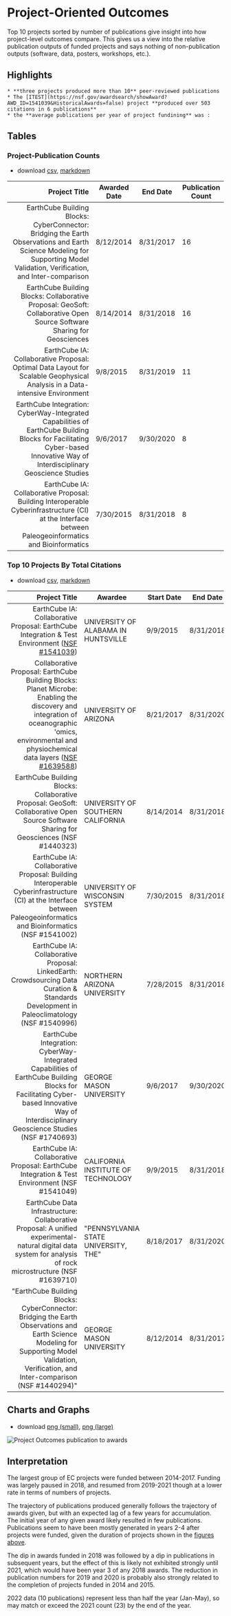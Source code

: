 # Project-Oriented Outcomes 

Top 10 projects sorted by number of publications give insight into how project-level outcomes compare.  This gives us a view into the relative publication outputs of funded projects and says nothing of non-publication outputs (software, data, posters, workshops, etc.).  
## Highlights
```{admonition} Project Highlights
* **three projects produced more than 10** peer-reviewed publications
* The [ITEST](https://nsf.gov/awardsearch/showAward?AWD_ID=1541039&HistoricalAwards=false) project **produced over 503 citations in 6 publications**
* the **average publications per year of project fundining** was :  
```

## Tables

### Project-Publication Counts

* download [csv](/analysis/notebooks/outputs/stub), [markdown](/analysis/notebooks/outputs/stub)

| Project Title | Awarded Date | End Date | Publication Count |
|----------------:|---------------|---------------|---------------|
| EarthCube Building Blocks: CyberConnector: Bridging the Earth Observations and Earth Science Modeling for Supporting Model Validation, Verification, and Inter-comparison | 8/12/2014 | 8/31/2017 | 16 |
| EarthCube Building Blocks: Collaborative Proposal: GeoSoft: Collaborative Open Source Software Sharing for Geosciences | 8/14/2014 | 8/31/2018 | 16 |
| EarthCube IA: Collaborative Proposal: Optimal Data Layout for Scalable Geophysical Analysis in a Data-intensive Environment | 9/8/2015 | 8/31/2019 | 11 |
| EarthCube Integration: CyberWay-Integrated Capabilities of EarthCube Building Blocks for Facilitating Cyber-based Innovative Way of Interdisciplinary Geoscience Studies | 9/6/2017 | 9/30/2020 | 8 |
| EarthCube IA: Collaborative Proposal: Building Interoperable Cyberinfrastructure (CI) at the Interface between Paleogeoinformatics and Bioinformatics | 7/30/2015 | 8/31/2018 | 8 |

### Top 10 Projects By Total Citations

* download [csv](/analysis/notebooks/outputs/stub), [markdown](/analysis/notebooks/outputs/stub)

|Project Title | Awardee | Start Date | End Date | Citations | Publications  |
|----------------:|---------------|---------------|---------------|---------|---------|
| EarthCube IA: Collaborative Proposal: EarthCube Integration & Test Environment ([NSF #1541039](https://nsf.gov/awardsearch/showAward?AWD_ID=1541039&HistoricalAwards=false)) | UNIVERSITY OF ALABAMA IN HUNTSVILLE | 9/9/2015 | 8/31/2018 | 503 | 6 |
| Collaborative Proposal: EarthCube Building Blocks: Planet Microbe: Enabling the discovery and integration of oceanographic 'omics, environmental and physiochemical data layers ([NSF #1639588](https://nsf.gov/awardsearch/showAward?AWD_ID=1639588&HistoricalAwards=false)) | UNIVERSITY OF ARIZONA | 8/21/2017 | 8/31/2020 | 269 | 5 |
| EarthCube Building Blocks: Collaborative Proposal: GeoSoft: Collaborative Open Source Software Sharing for Geosciences (NSF #1440323) | UNIVERSITY OF SOUTHERN CALIFORNIA | 8/14/2014 | 8/31/2018 | 235 | 16 |
| EarthCube IA: Collaborative Proposal: Building Interoperable Cyberinfrastructure (CI) at the Interface between Paleogeoinformatics and Bioinformatics (NSF #1541002) | UNIVERSITY OF WISCONSIN SYSTEM | 7/30/2015 | 8/31/2018 | 208 | 8 |
| EarthCube IA: Collaborative Proposal: LinkedEarth: Crowdsourcing Data Curation & Standards Development in Paleoclimatology (NSF #1540996) | NORTHERN ARIZONA UNIVERSITY | 7/28/2015 | 8/31/2018 | 173 | 5 |
| EarthCube Integration: CyberWay-Integrated Capabilities of EarthCube Building Blocks for Facilitating Cyber-based Innovative Way of Interdisciplinary Geoscience Studies (NSF #1740693) | GEORGE MASON UNIVERSITY | 9/6/2017 | 9/30/2020 | 164 | 8 |
| EarthCube IA: Collaborative Proposal: EarthCube Integration & Test Environment (NSF #1541049) | CALIFORNIA INSTITUTE OF TECHNOLOGY | 9/9/2015 | 8/31/2018 | 159 | 5 |
| EarthCube Data Infrastructure: Collaborative Proposal: A unified experimental-natural digital data system for analysis of rock microstructure (NSF #1639710) | "PENNSYLVANIA STATE UNIVERSITY, THE" | 8/18/2017 | 8/31/2020 | 108 | 5 |
| "EarthCube Building Blocks: CyberConnector: Bridging the Earth Observations and Earth Science Modeling for Supporting Model Validation, Verification, and Inter-comparison (NSF #1440294)" | GEORGE MASON UNIVERSITY | 8/12/2014 | 8/31/2017 | 105 | 16 |

## Charts and Graphs 

* download [png (small)](/analysis/notebooks/outputs/stub), [png (large)](/analysis/notebooks/outputs/stub)

![Project Outcomes publication to awards](/analysis/outputs/project-outcomes-graph01.png)

## Interpretation

The largest group of EC projects were funded between 2014-2017. Funding was largely paused in 2018, and resumed from 2019-2021 though at a lower rate in terms of numbers of projects.

The trajectory of publications produced generally follows the trajectory of awards given, but with an expected lag of a few years for accumulation. The initial year of any given award likely resulted in few publications. Publications seem to have been mostly generated in years 2-4 after projects were funded, given the duration of projects shown in the [figures above](#charts-and-graphs).

The dip in awards funded in 2018 was followed by a dip in publications in subsequent years, but the effect of this is likely not exhibited strongly until 2021, which would have been year 3 of any 2018 awards. The reduction in publication numbers for 2019 and 2020 is probably also strongly related to the completion of projects funded in 2014 and 2015.

2022 data (10 publications) represent less than half the year (Jan-May), so may match or exceed the 2021 count (23) by the end of the year. 